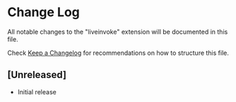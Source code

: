 # Change Log

All notable changes to the "liveinvoke" extension will be documented in this file.

Check [Keep a Changelog](http://keepachangelog.com/) for recommendations on how to structure this file.

## [Unreleased]

- Initial release